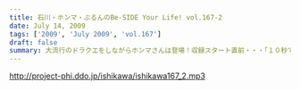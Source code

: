 ```yaml
---
title: 石川・ホンマ・ぶるんのBe-SIDE Your Life! vol.167-2
date: July 14, 2009
tags: ['2009', 'July 2009', 'vol.167']
draft: false
summary: 大流行のドラクエをしながらホンマさんは登場！収録スタート直前・・・「１０秒でセーブできるところに行くのでちょいまって！」と言われて１０秒以上が経過・・・握手会ツアーも波乱の模様確定か。NAMAE
---
```


http://project-phi.ddo.jp/ishikawa/ishikawa167_2.mp3